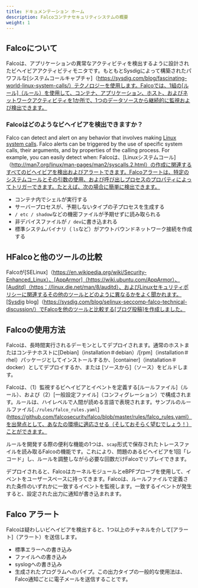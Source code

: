 ```yaml
---
title: ドキュメンテーション ホーム
description: Falcoコンテナセキュリティシステムの概要
weight: 1
---
```


## Falcoについて

Falcoは、アプリケーションの異常なアクティビティを検出するように設計されたビヘイビアアクティビティモニタです。もともとSysdigによって構築されたパワフルな[システムコールキャプチャ]（https://sysdig.com/blog/fascinating-world-linux-system-calls/）テクノロジーを使用します。Falcoでは、1組の[ルール]（ルール）を使用して、コンテナ、アプリケーション、ホスト、およびネットワークアクティビティを1か所で、1つのデータソースから継続的に監視および検出できます。

### Falcoはどのようなビヘイビアを検出できますか？

Falco can detect and alert on any behavior that involves making [Linux system calls](http://man7.org/linux/man-pages/man2/syscalls.2.html). Falco alerts can be triggered by the use of specific system calls, their arguments, and by properties of the calling process. For example, you can easily detect when:
Falcoは、[Linuxシステムコール]（http://man7.org/linux/man-pages/man2/syscalls.2.html）の作成に関連するすべてのビヘイビアを検出およびアラートできます。Falcoアラートは、特定のシステムコールとその引数の使用、および呼び出しプロセスのプロパティによってトリガーできます。たとえば、次の場合に簡単に検出できます。

* コンテナ内でシェルが実行する
* サーバープロセスが、予期しないタイプの子プロセスを生成する
* `/ etc / shadow`などの機密ファイルが予期せずに読み取られる
* 非デバイスファイルが `/ dev`に書き込まれる
* 標準システムバイナリ（ `ls`など）がアウトバウンドネットワーク接続を作成する

## HFalcoと他のツールの比較

Falcoが[SELinux]（https://en.wikipedia.org/wiki/Security-Enhanced_Linux）、[AppArmor]（https://wiki.ubuntu.com/AppArmor）、[Auditd]（https：//linux.die.net/man/8/auditd）、およびLinuxセキュリティポリシーに関連するその他のツールとどのように異なるかをよく聞かれます。[Sysdig blog]（https://sysdig.com/blog/selinux-seccomp-falco-technical-discussion/）でFalcoを他のツールと比較する[ブログ投稿]を作成しました。

## Falcoの使用方法

Falcoは、長時間実行されるデーモンとしてデプロイされます。通常のホストまたはコンテナホストに[Debian]（installation＃debian）/[rpm]（installation＃rhel）パッケージとしてインストールするか、[container]（installation＃docker）としてデプロイするか、または [ソースから]（ソース）をビルドします。

Falcoは、（1）監視するビヘイビアとイベントを定義する[ルールファイル]（ルール）、および（2）[一般設定ファイル]（コンフィグレーション）で構成されます。ルールは、ハイレベルで人間が読める言語で表現されます。サンプルのルールファイル[`./rules/falco_rules.yaml`](https://github.com/falcosecurity/falco/blob/master/rules/falco_rules.yaml）を出発点として、あなたの環境に適応させる（そしておそらく望むでしょう！）ことができます。

ルールを開発する際の便利な機能の1つは、`scap`形式で保存されたトレースファイルを読み取るFalcoの機能です。これにより、問題のあるビヘイビアを1回「レコード」し、ルールを調整しながら必要な回数だけFalcoでリプレイできます。

デプロイされると、FalcoはカーネルモジュールとeBPFプローブを使用して、イベントをユーザースペースに持ってきます。Falcoは、ルールファイルで定義された条件のいずれかに一致するイベントを監視します。一致するイベントが発生すると、設定された出力に通知が書き込まれます。

## Falco アラート

Falcoは疑わしいビヘイビアを検出すると、1つ以上のチャネルを介して[アラート]（アラート）を送信します。

* 標準エラーへの書き込み
* ファイルへの書き込み
* syslogへの書き込み
* 生成されたプログラムへのパイプ。この出力タイプの一般的な使用法は、Falco通知ごとに電子メールを送信することです。
